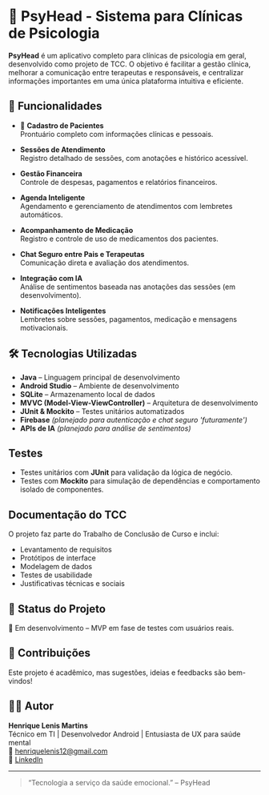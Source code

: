 # 🧠 PsyHead - Sistema para Clínicas de Psicologia

**PsyHead** é um aplicativo completo para clínicas de psicologia em geral, desenvolvido como projeto de TCC. O objetivo é facilitar a gestão clínica, melhorar a comunicação entre terapeutas e responsáveis, e centralizar informações importantes em uma única plataforma intuitiva e eficiente.

## 🚀 Funcionalidades

- 👥 **Cadastro de Pacientes**  
  Prontuário completo com informações clínicas e pessoais.

- **Sessões de Atendimento**  
  Registro detalhado de sessões, com anotações e histórico acessível.

- **Gestão Financeira**  
  Controle de despesas, pagamentos e relatórios financeiros.

- **Agenda Inteligente**  
  Agendamento e gerenciamento de atendimentos com lembretes automáticos.

- **Acompanhamento de Medicação**  
  Registro e controle de uso de medicamentos dos pacientes.

- **Chat Seguro entre Pais e Terapeutas**  
  Comunicação direta e avaliação dos atendimentos.

- **Integração com IA**  
  Análise de sentimentos baseada nas anotações das sessões (em desenvolvimento).

- **Notificações Inteligentes**  
  Lembretes sobre sessões, pagamentos, medicação e mensagens motivacionais.

## 🛠️ Tecnologias Utilizadas

- **Java** – Linguagem principal de desenvolvimento
- **Android Studio** – Ambiente de desenvolvimento
- **SQLite** – Armazenamento local de dados
- **MVVC (Model-View-ViewController)** – Arquitetura de desenvolvimento
- **JUnit & Mockito** – Testes unitários automatizados
- **Firebase** *(planejado para autenticação e chat seguro 'futuramente')*
- **APIs de IA** *(planejado para análise de sentimentos)*

## Testes

- Testes unitários com **JUnit** para validação da lógica de negócio.
- Testes com **Mockito** para simulação de dependências e comportamento isolado de componentes.

## Documentação do TCC

O projeto faz parte do Trabalho de Conclusão de Curso e inclui:
- Levantamento de requisitos
- Protótipos de interface
- Modelagem de dados
- Testes de usabilidade
- Justificativas técnicas e sociais

## 📌 Status do Projeto

🚧 Em desenvolvimento – MVP em fase de testes com usuários reais.

## 🤝 Contribuições

Este projeto é acadêmico, mas sugestões, ideias e feedbacks são bem-vindos!  

## 🧑‍💻 Autor

**Henrique Lenis Martins**  
Técnico em TI | Desenvolvedor Android | Entusiasta de UX para saúde mental  
📧 henriquelenis12@gmail.com  
🔗 [LinkedIn](https://www.linkedin.com/in/henrique-lenis-5259a2230/)

---

> “Tecnologia a serviço da saúde emocional.” – PsyHead

